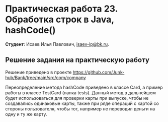 # Практическая работа 23. Обработка строк в Java, hashCode()

**Студент**: Исаев Илья Павлович, isaev-ip@bk.ru.

## Решение задания на практическую работу

Решение приведено в проекте https://github.com/Junk-hub/Bank/tree/main/src/com/company

Переопределение метода hashCode приведено в классе Card, а пример работы в классе TestCard (папка tests).
Данный метод в дальнейшем будет использоваться для проверки карты при выпуске, чтобы не создавались одинаковые карты,
также при ряде операций с картой со стороны пользователя, чтобы тот, например не переводил деньги на одну и ту же карту.
